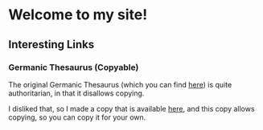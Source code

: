 # Welcome to my site!
## Interesting Links
### Germanic Thesaurus (Copyable)
The original Germanic Thesaurus (which you can find [here](https://docs.google.com/spreadsheets/d/1nf_aF_hmDQnYyiwJbGdX4kdwIST_VUziRqXp0AfE2Yk/edit)) is quite authoritarian, in that it disallows copying.

I disliked that, so I made a copy that is available [here](https://docs.google.com/spreadsheets/d/1x-GB6AjZu_CYlxTit1n260i6xV9qxZXQk1N9X4oJAPI/edit?usp=sharing), and this copy allows copying, so you can copy it for your own.
